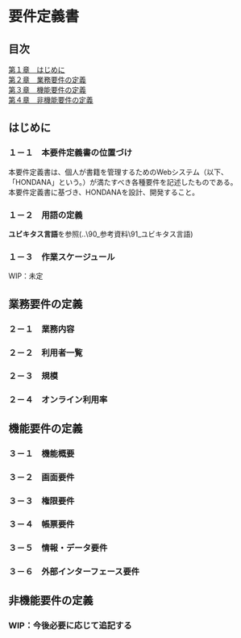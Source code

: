# 要件定義書

## 目次

[第１章　はじめに](##-はじめに)    
[第２章　業務要件の定義](##-業務要件の定義)  
[第３章　機能要件の定義](##-機能要件の定義)  
[第４章　非機能要件の定義](##-非機能要件の定義)  

## はじめに
### １－１　本要件定義書の位置づけ
本要件定義書は、個人が書籍を管理するためのWebシステム（以下、「HONDANA」という。）が満たすべき各種要件を記述したものである。  
本要件定義書に基づき、HONDANAを設計、開発すること。

### １－２　用語の定義
**ユビキタス言語**を参照(..\90_参考資料\91_ユビキタス言語)

### １－３　作業スケージュール
 WIP：未定

## 業務要件の定義
### ２－１　業務内容
### ２－２　利用者一覧
### ２－３　規模
### ２－４　オンライン利用率

## 機能要件の定義
### ３－１　機能概要
### ３－２　画面要件
### ３－３　権限要件
### ３－４　帳票要件
### ３－５　情報・データ要件
### ３－６　外部インターフェース要件

## 非機能要件の定義
### WIP：今後必要に応じて追記する